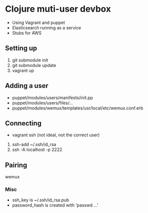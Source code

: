 # Clojure muti-user devbox

* Using Vagrant and puppet
* Elasticsearch running as a service
* Stubs for AWS

## Setting up

1. git submodule init
2. git submodule update
3. vagrant up

## Adding a user

* puppet/modules/users/manifests/init.pp
* puppet/modules/users/files/...
* puppet/modules/wemux/templates/usr/local/etc/wemux.conf.erb

## Connecting

* vagrant ssh (not ideal, not the correct user)

1. ssh-add ~/.ssh/id_rsa
2. ssh -A localhost -p 2222

## Pairing

wemux

### Misc

* ssh_key is ~/.ssh/id_rsa.pub
* password_hash is created with 'passwd ...'
